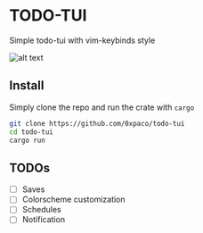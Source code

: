 # TODO-TUI

Simple todo-tui with vim-keybinds style

![alt text](https://github.com/0xpaco/todo-tui/blob/main/ressources/todo-tui-demo.png?raw=true)

## Install

Simply clone the repo and run the crate with `cargo`

 ```bash
 git clone https://github.com/0xpaco/todo-tui
 cd todo-tui
 cargo run
 ```

## TODOs

- [ ] Saves
- [ ] Colorscheme customization
- [ ] Schedules
- [ ] Notification
